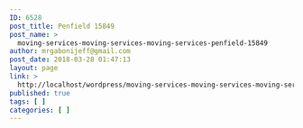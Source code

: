 ```yaml
---
ID: 6528
post_title: Penfield 15849
post_name: >
  moving-services-moving-services-moving-services-penfield-15849
author: mrgabonijeff@gmail.com
post_date: 2018-03-28 01:47:13
layout: page
link: >
  http://localhost/wordpress/moving-services-moving-services-moving-services-penfield-15849/
published: true
tags: [ ]
categories: [ ]
---
```

